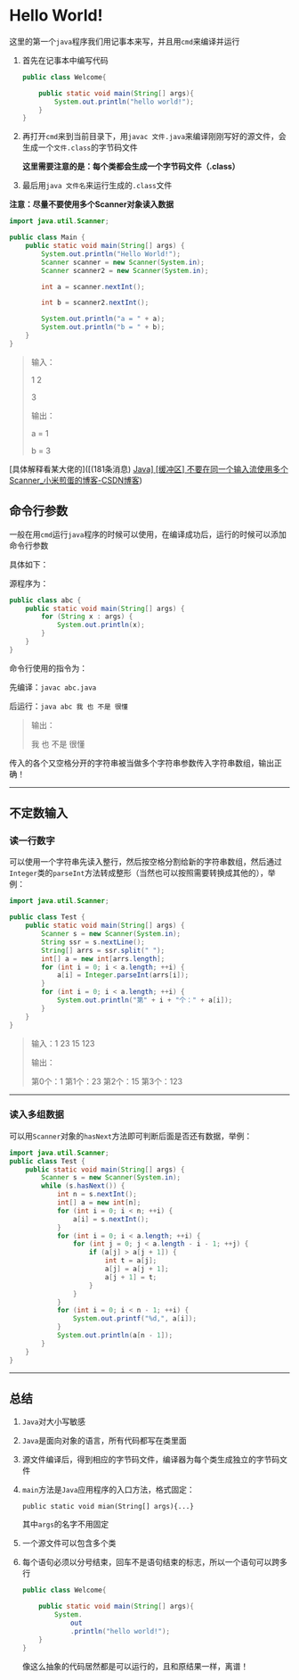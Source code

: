 # Hello World!

这里的第一个`java`程序我们用记事本来写，并且用`cmd`来编译并运行

1. 首先在记事本中编写代码

	```java
	public class Welcome{
	
		public static void main(String[] args){
			System.out.println("hello world!");
		}
	}

2. 再打开`cmd`来到当前目录下，用`javac 文件.java`来编译刚刚写好的源文件，会生成一个`文件.class`的字节码文件

	**这里需要注意的是：每个类都会生成一个字节码文件（.class）**

3. 最后用`java 文件名`来运行生成的`.class`文件

**注意：尽量不要使用多个Scanner对象读入数据**

```java
import java.util.Scanner;

public class Main {
    public static void main(String[] args) {
        System.out.println("Hello World!");
        Scanner scanner = new Scanner(System.in);
        Scanner scanner2 = new Scanner(System.in);

        int a = scanner.nextInt();

        int b = scanner2.nextInt();

        System.out.println("a = " + a);
        System.out.println("b = " + b);
    }
}
```

> 输入：
>
> 1 2
>
> 3
>
> 输出：
>
> a = 1
>
> b = 3

[具体解释看某大佬的]([(181条消息) [Java\] [缓冲区] 不要在同一个输入流使用多个Scanner_小米煎蛋的博客-CSDN博客](https://blog.csdn.net/twllx/article/details/81739142))

## 命令行参数

一般在用`cmd`运行`java`程序的时候可以使用，在编译成功后，运行的时候可以添加命令行参数

具体如下：

源程序为：

```java
public class abc {
	public static void main(String[] args) {
		for (String x : args) {
			System.out.println(x);
		}	
	}	
}
```

命令行使用的指令为：

先编译：`javac abc.java`

后运行：`java abc 我 也 不是 很懂`

> 输出：
>
> 我
> 也
> 不是
> 很懂

传入的各个又空格分开的字符串被当做多个字符串参数传入字符串数组，输出正确！

---

## 不定数输入

### 读一行数字

可以使用一个字符串先读入整行，然后按空格分割给新的字符串数组，然后通过`Integer`类的`parseInt`方法转成整形（当然也可以按照需要转换成其他的），举例：

```java
import java.util.Scanner;

public class Test {
    public static void main(String[] args) {
    	Scanner s = new Scanner(System.in);
    	String ssr = s.nextLine();
    	String[] arrs = ssr.split(" ");
    	int[] a = new int[arrs.length];
    	for (int i = 0; i < a.length; ++i) {
    		a[i] = Integer.parseInt(arrs[i]);
    	}
    	for (int i = 0; i < a.length; ++i) {
    		System.out.println("第" + i + "个：" + a[i]);
    	}
    }
}
```

> 输入：1 23 15 123
>
> 输出：
>
> 第0个：1
> 第1个：23
> 第2个：15
> 第3个：123

---

### 读入多组数据

可以用`Scanner`对象的`hasNext`方法即可判断后面是否还有数据，举例：

```java
import java.util.Scanner;
public class Test {
    public static void main(String[] args) {
        Scanner s = new Scanner(System.in);
        while (s.hasNext()) {
            int n = s.nextInt();
            int[] a = new int[n];
            for (int i = 0; i < n; ++i) {
                a[i] = s.nextInt();
            }
            for (int i = 0; i < a.length; ++i) {
                for (int j = 0; j < a.length - i - 1; ++j) {
                    if (a[j] > a[j + 1]) {
                        int t = a[j];
                        a[j] = a[j + 1];
                        a[j + 1] = t;
                    }
                }
            }
            for (int i = 0; i < n - 1; ++i) {
                System.out.printf("%d,", a[i]);
            }
            System.out.println(a[n - 1]);
        }
    }
}
```

---

## 总结

1. `Java`对大小写敏感

2. `Java`是面向对象的语言，所有代码都写在类里面

3. 源文件编译后，得到相应的字节码文件，编译器为每个类生成独立的字节码文件

4. `main`方法是`Java`应用程序的入口方法，格式固定：

	`public static void mian(String[] args){...}`

	其中`args`的名字不用固定

5. 一个源文件可以包含多个类

6. 每个语句必须以分号结束，回车不是语句结束的标志，所以一个语句可以跨多行

	```java
	public class Welcome{
	
		public static void main(String[] args){
			System.
	            out
	            .println("hello world!");
		}
	}
	```

	像这么抽象的代码居然都是可以运行的，且和原结果一样，离谱！


